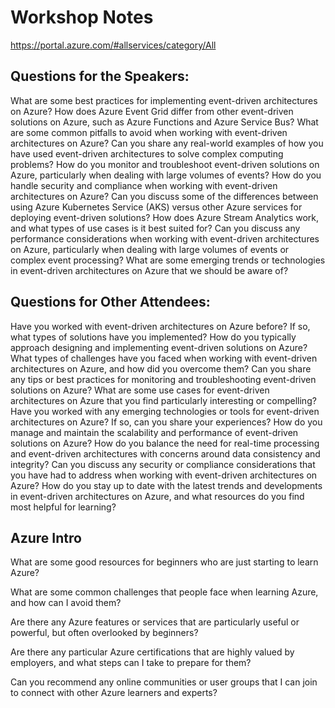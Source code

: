# Workshop Notes

https://portal.azure.com/#allservices/category/All

## Questions for the Speakers:

What are some best practices for implementing event-driven architectures on Azure?
How does Azure Event Grid differ from other event-driven solutions on Azure, such as Azure Functions and Azure Service Bus?
What are some common pitfalls to avoid when working with event-driven architectures on Azure?
Can you share any real-world examples of how you have used event-driven architectures to solve complex computing problems?
How do you monitor and troubleshoot event-driven solutions on Azure, particularly when dealing with large volumes of events?
How do you handle security and compliance when working with event-driven architectures on Azure?
Can you discuss some of the differences between using Azure Kubernetes Service (AKS) versus other Azure services for deploying event-driven solutions?
How does Azure Stream Analytics work, and what types of use cases is it best suited for?
Can you discuss any performance considerations when working with event-driven architectures on Azure, particularly when dealing with large volumes of events or complex event processing?
What are some emerging trends or technologies in event-driven architectures on Azure that we should be aware of?


## Questions for Other Attendees:

Have you worked with event-driven architectures on Azure before? If so, what types of solutions have you implemented?
How do you typically approach designing and implementing event-driven solutions on Azure?
What types of challenges have you faced when working with event-driven architectures on Azure, and how did you overcome them?
Can you share any tips or best practices for monitoring and troubleshooting event-driven solutions on Azure?
What are some use cases for event-driven architectures on Azure that you find particularly interesting or compelling?
Have you worked with any emerging technologies or tools for event-driven architectures on Azure? If so, can you share your experiences?
How do you manage and maintain the scalability and performance of event-driven solutions on Azure?
How do you balance the need for real-time processing and event-driven architectures with concerns around data consistency and integrity?
Can you discuss any security or compliance considerations that you have had to address when working with event-driven architectures on Azure?
How do you stay up to date with the latest trends and developments in event-driven architectures on Azure, and what resources do you find most helpful for learning?

## Azure Intro

What are some good resources for beginners who are just starting to learn Azure?

What are some common challenges that people face when learning Azure, and how can I avoid them?

Are there any Azure features or services that are particularly useful or powerful, but often overlooked by beginners?

Are there any particular Azure certifications that are highly valued by employers, and what steps can I take to prepare for them?

Can you recommend any online communities or user groups that I can join to connect with other Azure learners and experts?

